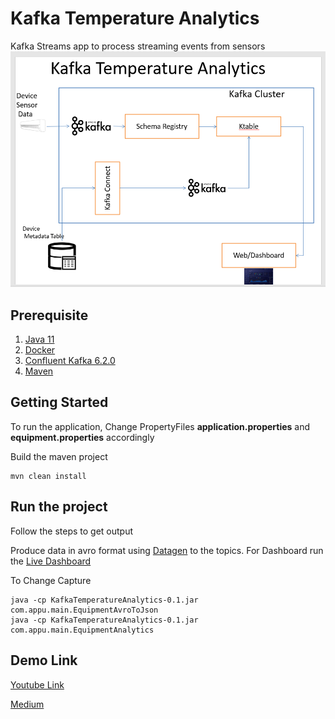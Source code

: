 # Kafka Temperature Analytics
Kafka Streams app to process streaming events from sensors
![Architecture](images/approach.png)

## Prerequisite
1. [Java 11](https://www.azul.com/downloads/?version=java-11-lts&package=jdk)
2. [Docker](https://www.docker.com/)   
3. [Confluent Kafka 6.2.0](https://docs.confluent.io/platform/current/quickstart/ce-docker-quickstart.html)
4. [Maven](https://maven.apache.org/)
## Getting Started
To run the application,
Change PropertyFiles **application.properties**  and **equipment.properties** accordingly

Build the maven project

```
mvn clean install  
```

## Run the project
Follow the steps to get output

Produce data in avro format using [Datagen](https://github.com/appuv/KafkaDataGen) to the topics.
For Dashboard run the [Live Dashboard](https://github.com/appuv/Live-Dashboard-using-Kafka-and-Spring-Websocket)

To Change Capture
```
java -cp KafkaTemperatureAnalytics-0.1.jar com.appu.main.EquipmentAvroToJson
java -cp KafkaTemperatureAnalytics-0.1.jar com.appu.main.EquipmentAnalytics
```

## Demo Link
[Youtube Link](https://youtu.be/Cj3BeA4bV1c)

[Medium](https://medium.com/@masterappu/realtime-temperature-analytics-using-kafka-b1db9d91b870)











